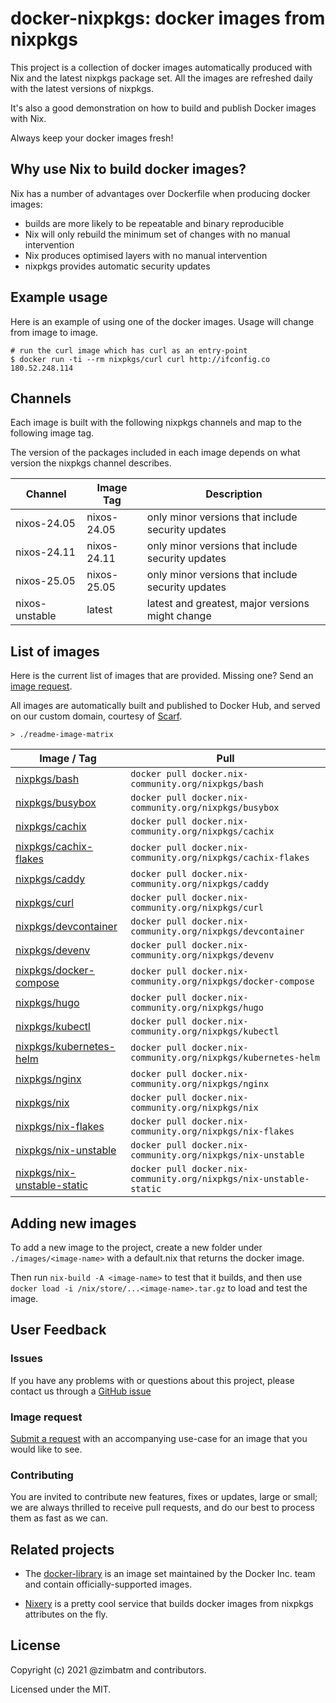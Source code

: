 # docker-nixpkgs: docker images from nixpkgs

This project is a collection of docker images automatically produced with Nix
and the latest nixpkgs package set. All the images are refreshed daily with
the latest versions of nixpkgs.

It's also a good demonstration on how to build and publish Docker images with
Nix.

Always keep your docker images fresh!

## Why use Nix to build docker images?

Nix has a number of advantages over Dockerfile when producing docker images:

* builds are more likely to be repeatable and binary reproducible
* Nix will only rebuild the minimum set of changes with no manual intervention
* Nix produces optimised layers with no manual intervention
* nixpkgs provides automatic security updates

## Example usage

Here is an example of using one of the docker images. Usage will change from
image to image.

```
# run the curl image which has curl as an entry-point
$ docker run -ti --rm nixpkgs/curl curl http://ifconfig.co
180.52.248.114
```

## Channels

Each image is built with the following nixpkgs channels and map to the
following image tag.

The version of the packages included in each image depends on what version the
nixpkgs channel describes.

| Channel        | Image Tag   | Description                                       |
| ---            | ---         | ---                                               |
| nixos-24.05    | nixos-24.05 | only minor versions that include security updates |
| nixos-24.11    | nixos-24.11 | only minor versions that include security updates |
| nixos-25.05    | nixos-25.05 | only minor versions that include security updates |
| nixos-unstable | latest      | latest and greatest, major versions might change  |

## List of images

Here is the current list of images that are provided. Missing one? Send an
[image request](#image-request).

All images are automatically built and published to Docker Hub, and served
on our custom domain, courtesy of [Scarf](https://scarf.sh).

`> ./readme-image-matrix`
<!-- BEGIN mdsh -->
| Image / Tag | Pull |
| ---         | ---  |
| [nixpkgs/bash](https://hub.docker.com/r/nixpkgs/bash)| `docker pull docker.nix-community.org/nixpkgs/bash` |
| [nixpkgs/busybox](https://hub.docker.com/r/nixpkgs/busybox)| `docker pull docker.nix-community.org/nixpkgs/busybox` |
| [nixpkgs/cachix](https://hub.docker.com/r/nixpkgs/cachix)| `docker pull docker.nix-community.org/nixpkgs/cachix` |
| [nixpkgs/cachix-flakes](https://hub.docker.com/r/nixpkgs/cachix-flakes)| `docker pull docker.nix-community.org/nixpkgs/cachix-flakes` |
| [nixpkgs/caddy](https://hub.docker.com/r/nixpkgs/caddy)| `docker pull docker.nix-community.org/nixpkgs/caddy` |
| [nixpkgs/curl](https://hub.docker.com/r/nixpkgs/curl)| `docker pull docker.nix-community.org/nixpkgs/curl` |
| [nixpkgs/devcontainer](https://hub.docker.com/r/nixpkgs/devcontainer)| `docker pull docker.nix-community.org/nixpkgs/devcontainer` |
| [nixpkgs/devenv](https://hub.docker.com/r/nixpkgs/devenv)| `docker pull docker.nix-community.org/nixpkgs/devenv` |
| [nixpkgs/docker-compose](https://hub.docker.com/r/nixpkgs/docker-compose)| `docker pull docker.nix-community.org/nixpkgs/docker-compose` |
| [nixpkgs/hugo](https://hub.docker.com/r/nixpkgs/hugo)| `docker pull docker.nix-community.org/nixpkgs/hugo` |
| [nixpkgs/kubectl](https://hub.docker.com/r/nixpkgs/kubectl)| `docker pull docker.nix-community.org/nixpkgs/kubectl` |
| [nixpkgs/kubernetes-helm](https://hub.docker.com/r/nixpkgs/kubernetes-helm)| `docker pull docker.nix-community.org/nixpkgs/kubernetes-helm` |
| [nixpkgs/nginx](https://hub.docker.com/r/nixpkgs/nginx)| `docker pull docker.nix-community.org/nixpkgs/nginx` |
| [nixpkgs/nix](https://hub.docker.com/r/nixpkgs/nix)| `docker pull docker.nix-community.org/nixpkgs/nix` |
| [nixpkgs/nix-flakes](https://hub.docker.com/r/nixpkgs/nix-flakes)| `docker pull docker.nix-community.org/nixpkgs/nix-flakes` |
| [nixpkgs/nix-unstable](https://hub.docker.com/r/nixpkgs/nix-unstable)| `docker pull docker.nix-community.org/nixpkgs/nix-unstable` |
| [nixpkgs/nix-unstable-static](https://hub.docker.com/r/nixpkgs/nix-unstable-static)| `docker pull docker.nix-community.org/nixpkgs/nix-unstable-static` |
<!-- END mdsh -->
## Adding new images

To add a new image to the project, create a new folder under
`./images/<image-name>` with a default.nix that returns the docker image.

Then run `nix-build -A <image-name>` to test that it builds, and
then use
`docker load -i /nix/store/...<image-name>.tar.gz` to load and test the image.

## User Feedback

### Issues

If you have any problems with or questions about this project, please contact
us through a [GitHub issue](https://github.com/nix-community/docker-nixpkgs/issues/new)

### Image request

[Submit a request](https://github.com/nix-community/docker-nixpkgs/issues/new)
with an accompanying use-case for an image that you would like to see.

### Contributing

You are invited to contribute new features, fixes or updates, large or small;
we are always thrilled to receive pull requests, and do our best to process
them as fast as we can.

## Related projects

* The [docker-library](https://github.com/docker-library/official-images#readme)
  is an image set maintained by the Docker Inc. team and contain
  officially-supported images.

* [Nixery](https://nixery.dev/) is a pretty cool service that builds docker
  images from nixpkgs attributes on the fly.

## License

Copyright (c) 2021 @zimbatm and contributors.

Licensed under the MIT.
